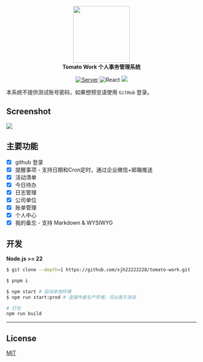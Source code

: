 <p align="center">
  <a href="https://work.xiejiahe.com">
    <img src="public/logo.svg" width="150" />
  </a>
  <br />
  <b>Tomato Work 个人事务管理系统</b>
  <p align="center">
    <a href="./server/"><img alt="Server" src="https://img.shields.io/static/v1.svg?label=&message=Server&style=flat-square&color=e8883a" /></a>
    <img alt="React" src="https://img.shields.io/static/v1.svg?label=&message=React&style=flat-square&color=61daeb" />
    <img src="https://img.shields.io/github/license/xjh22222228/tomato-work" />
  </p>
</p>

本系统不提供测试账号密码，如果想预览请使用 `GitHub` 登录。

## Screenshot

![](media/screenshot.png)

## 主要功能

- [x] github 登录
- [x] 提醒事项 - 支持日期和Cron定时，通过企业微信+邮箱推送
- [x] 活动清单
- [x] 今日待办
- [x] 日志管理
- [x] 公司单位
- [x] 账单管理
- [x] 个人中心
- [x] 我的备忘 - 支持 Markdown & WYSIWYG

## 开发

**Node.js >= 22**

```bash
$ git clone --depth=1 https://github.com/xjh22222228/tomato-work.git

$ pnpm i

$ npm start # 启动本地环境
$ npm run start:prod # 连接作者生产环境，可以用于测试

# 打包
npm run build
```

---

## License

[MIT](https://opensource.org/licenses/MIT)
